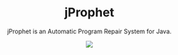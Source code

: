 <h1 align="center">jProphet</h1>

<p align="center">jProphet is an Automatic Program Repair System for Java.<br>

<p align=center> <a href="https://travis-ci.org/posl/jProphet" alt="release"><img src="https://travis-ci.org/posl/jProphet.svg?branch=master"></a></p>
